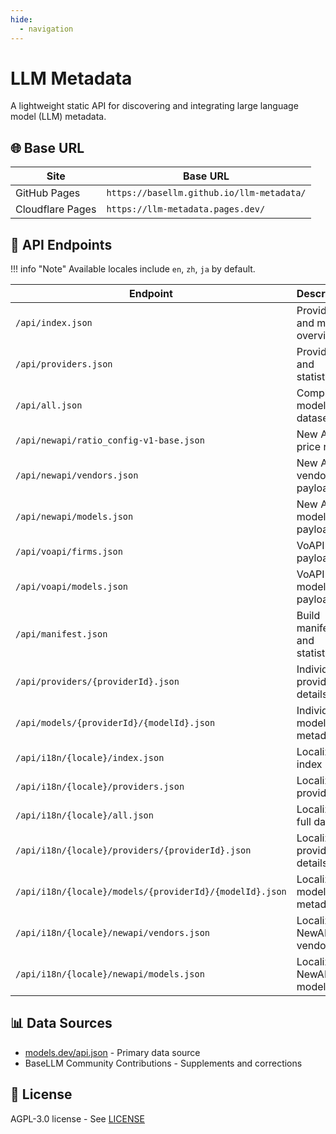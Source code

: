 ```yaml
---
hide:
  - navigation
---
```


# LLM Metadata

A lightweight static API for discovering and integrating large language model (LLM) metadata.

## 🌐 Base URL

| Site             | Base URL                                  |
| ---------------- | ----------------------------------------- |
| GitHub Pages     | `https://basellm.github.io/llm-metadata/` |
| Cloudflare Pages | `https://llm-metadata.pages.dev/`         |

## 📡 API Endpoints

!!! info "Note"
    Available locales include `en`, `zh`, `ja` by default.

| Endpoint                                                | Description                   | Example                                              |
| ------------------------------------------------------- | ----------------------------- | ---------------------------------------------------- |
| `/api/index.json`                                       | Provider and model overview   | Get basic information about all providers and models |
| `/api/providers.json`                                   | Provider list and statistics  | Get provider list and model count statistics         |
| `/api/all.json`                                         | Complete model dataset        | Get detailed information for all models              |
| `/api/newapi/ratio_config-v1-base.json`                 | New API price ratios          | Price calculation ratios for New API system          |
| `/api/newapi/vendors.json`                              | New API vendors payload       | Vendor rows adapted for New API system               |
| `/api/newapi/models.json`                               | New API models payload        | Model rows adapted for New API system                |
| `/api/voapi/firms.json`                                 | VoAPI firms payload           | Firm rows adapted for VoAPI system                   |
| `/api/voapi/models.json`                                | VoAPI models payload          | Model rows adapted for VoAPI system                  |
| `/api/manifest.json`                                    | Build manifest and statistics | Build information and data statistics                |
| `/api/providers/{providerId}.json`                      | Individual provider details   | Example: `/api/providers/openai.json`                |
| `/api/models/{providerId}/{modelId}.json`               | Individual model metadata     | Example: `/api/models/openai/gpt-4.json`             |
| `/api/i18n/{locale}/index.json`                         | Localized index               | Example: `../api/i18n/zh/index.json`                 |
| `/api/i18n/{locale}/providers.json`                     | Localized providers           | Example: `../api/i18n/ja/providers.json`             |
| `/api/i18n/{locale}/all.json`                           | Localized full dataset        | Example: `../api/i18n/zh/all.json`                   |
| `/api/i18n/{locale}/providers/{providerId}.json`        | Localized provider details    | Example: `../api/i18n/zh/providers/openai.json`      |
| `/api/i18n/{locale}/models/{providerId}/{modelId}.json` | Localized model metadata      | Example: `../api/i18n/ja/models/openai/gpt-4.json`   |
| `/api/i18n/{locale}/newapi/vendors.json`                | Localized NewAPI vendors      | Example: `../api/i18n/zh/newapi/vendors.json`        |
| `/api/i18n/{locale}/newapi/models.json`                 | Localized NewAPI models       | Example: `../api/i18n/ja/newapi/models.json`         |

## 📊 Data Sources

- [models.dev/api.json](https://models.dev/api.json) - Primary data source
- BaseLLM Community Contributions - Supplements and corrections

## 📄 License

AGPL-3.0 license - See [LICENSE](https://github.com/basellm/llm-metadata/blob/main/LICENSE)
